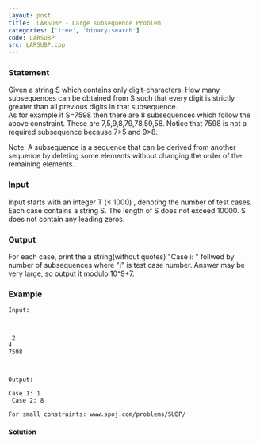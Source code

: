 ```yaml
---
layout: post
title:  LARSUBP - Large subsequence Problem
categories: ['tree', 'binary-search']
code: LARSUBP
src: LARSUBP.cpp
---
```


### **Statement**

Given a string S which contains only digit-characters. How many
subsequences can be obtained from S such that every digit is strictly greater
than all previous digits in that subsequence.  
As for example if S=7598 then there are 8 subsequences which follow the above
constraint. These are 7,5,9,8,79,78,59,58. Notice that 7598 is not a required
subsequence because 7>5 and 9>8.

Note: A subsequence is a sequence that can be derived from another sequence by
deleting some elements without changing the order of the remaining elements.

### Input

Input starts with an integer T (≤ 1000) , denoting the number of test
cases. Each case contains a string S. The length of S does not exceed
10000. S does not contain any leading zeros.

### Output

For each case, print the a string(without quotes) "Case i: " follwed by
number of subsequences where "i" is test case number. Answer may be very
large, so output it modulo 10^9+7.

### Example

    
    
    Input:
    
    
     2  
    4  
    7598
    
    Output:
    Case 1: 1  
     Case 2: 8
    
    For small constraints: www.spoj.com/problems/SUBP/



#### **Solution**



